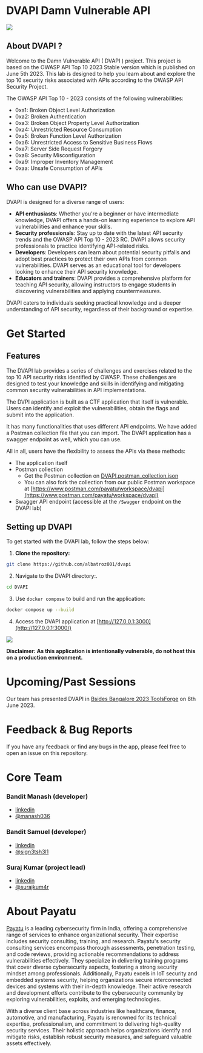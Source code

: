 # DVAPI Damn Vulnerable API

![](images/logo.png)

## About DVAPI ?

Welcome to the Damn Vulnerable API ( DVAPI ) project. This project is based on the OWASP API Top 10 2023 Stable version which is published on June 5th 2023. This lab is designed to help you learn about and explore the top 10 security risks associated with APIs according to the OWASP API Security Project.

The OWASP API Top 10 - 2023 consists of the following vulnerabilities:
-	0xa1: Broken Object Level Authorization
-	0xa2: Broken Authentication
-	0xa3: Broken Object Property Level Authorization
-	0xa4: Unrestricted Resource Consumption
-	0xa5: Broken Function Level Authorization
-	0xa6: Unrestricted Access to Sensitive Business Flows
-	0xa7: Server Side Request Forgery
-	0xa8: Security Misconfiguration
-	0xa9: Improper Inventory Management
-	0xaa: Unsafe Consumption of APIs

## Who can use DVAPI?

DVAPI is designed for a diverse range of users:

- **API enthusiasts**: Whether you're a beginner or have intermediate knowledge, DVAPI offers a hands-on learning experience to explore API vulnerabilities and enhance your skills.
- **Security professionals**: Stay up to date with the latest API security trends and the OWASP API Top 10 - 2023 RC. DVAPI allows security professionals to practice identifying API-related risks.
- **Developers**: Developers can learn about potential security pitfalls and adopt best practices to protect their own APIs from common vulnerabilities. DVAPI serves as an educational tool for developers looking to enhance their API security knowledge.
- **Educators and trainers**: DVAPI provides a comprehensive platform for teaching API security, allowing instructors to engage students in discovering vulnerabilities and applying countermeasures.

DVAPI caters to individuals seeking practical knowledge and a deeper understanding of API security, regardless of their background or expertise.

# Get Started

## Features

The DVAPI lab provides a series of challenges and exercises related to the top 10 API security risks identified by OWASP. These challenges are designed to test your knowledge and skills in identifying and mitigating common security vulnerabilities in API implementations.

The DVPI application is built as a CTF application that itself is vulnerable. Users can identify and exploit the vulnerabilities, obtain the flags and submit into the application.

It has many functionalities that uses different API endpoints. We have added a Postman collection file that you can import. The DVAPI application has a swagger endpoint as well, which you can use.

All in all, users have the flexibility to assess the APIs via these methods:
- The application itself
- Postman collection
    - Get the Postman collection on [DVAPI.postman_collection.json](src/swagger/DVAPI.postman_collection.json)
    - You can also fork the collection from our public Postman workspace at [https://www.postman.com/payatu/workspace/dvapi](https://www.postman.com/payatu/workspace/dvapi)
- Swagger API endpoint (accessible at the `/Swagger` endpoint on the DVAPI lab)

## Setting up DVAPI

To get started with the DVAPI lab, follow the steps below:

1.  **Clone the repository:**

```bash
git clone https://github.com/albatroz001/dvapi
```

2.  Navigate to the DVAPI directory:.

```bash
cd DVAPI
```

3.  Use `docker compose` to build and run the application:

```bash
docker compose up --build
```

4.  Access the DVAPI application at [http://127.0.0.1:3000](http://127.0.0.1:3000/)

![](images/dvapi.png)

**Disclaimer: As this application is intentionally vulnerable, do not host this on a production environment.** 

# Upcoming/Past Sessions

Our team has presented DVAPI in [Bsides Bangalore 2023 ToolsForge](https://bsidesbangalore.in/) on 8th June 2023.

# Feedback & Bug Reports

If you have any feedback or find any bugs in the app, please feel free to open an issue on this repository.

# Core Team

### Bandit Manash (developer)
- [linkedin](https://www.linkedin.com/in/manash-saikia)
- [@manash036](https://twitter.com/manash036)

### Bandit Samuel (developer)
- [linkedin](https://www.linkedin.com/in/samuel-valmiki-6a39371a8)
- [@sign3tsh3l1](https://twitter.com/sign3tsh3l1)

### Suraj Kumar (project lead)
- [linkedin](https://www.linkedin.com/in/surajkum4r)
- [@surajkum4r](https://twitter.com/surajkum4r)

# About Payatu

[Payatu](https://payatu.com/) is a leading cybersecurity firm in India, offering a comprehensive range of services to enhance organizational security. Their expertise includes security consulting, training, and research. Payatu's security consulting services encompass thorough assessments, penetration testing, and code reviews, providing actionable recommendations to address vulnerabilities effectively. They specialize in delivering training programs that cover diverse cybersecurity aspects, fostering a strong security mindset among professionals. Additionally, Payatu excels in IoT security and embedded systems security, helping organizations secure interconnected devices and systems with their in-depth knowledge. Their active research and development efforts contribute to the cybersecurity community by exploring vulnerabilities, exploits, and emerging technologies.

With a diverse client base across industries like healthcare, finance, automotive, and manufacturing, Payatu is renowned for its technical expertise, professionalism, and commitment to delivering high-quality security services. Their holistic approach helps organizations identify and mitigate risks, establish robust security measures, and safeguard valuable assets effectively.
